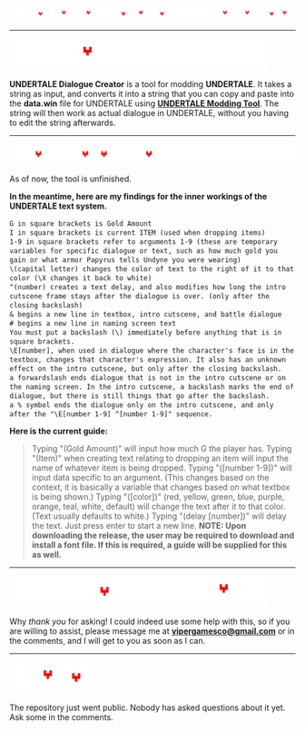 ![UNDERTALE Dialogue Creator!][logo]
***
![What is it?](/Assets/what.png)

**UNDERTALE Dialogue Creator** is a tool for modding **UNDERTALE**. It takes a string as input, and converts it into a string that you can copy and paste into the **data.win** file for UNDERTALE using [**UNDERTALE Modding Tool**](https://github.com/UnderminersTeam/UndertaleModTool). The string will then work as actual dialogue in UNDERTALE, without you having to edit the string afterwards.
***
![How do You Use it?](/Assets/how.png)

As of now, the tool is unfinished. 

**In the meantime, here are my findings for the inner workings of the UNDERTALE text system.**

``` none
G in square brackets is Gold Amount
I in square brackets is current ITEM (used when dropping items)
1-9 in square brackets refer to arguments 1-9 (these are temporary variables for specific dialogue or text, such as how much gold you gain or what armor Papyrus tells Undyne you were wearing)
\(capital letter) changes the color of text to the right of it to that color (\X changes it back to white)
^(number) creates a text delay, and also modifies how long the intro cutscene frame stays after the dialogue is over. (only after the closing backslash)
& begins a new line in textbox, intro cutscene, and battle dialogue
# begins a new line in naming screen text
You must put a backslash (\) immediately before anything that is in square brackets.
\E[number], when used in dialogue where the character's face is in the textbox, changes that character's expression. It also has an unknown effect on the intro cutscene, but only after the closing backslash.
a forwardslash ends dialogue that is not in the intro cutscene or on the naming screen. In the intro cutscene, a backslash marks the end of dialogue, but there is still things that go after the backslash.
a % symbol ends the dialogue only on the intro cutscene, and only after the "\E[number 1-9] ^[number 1-9]" sequence.
```
**Here is the current guide:**
> Typing "(Gold Amount)" will input how much G the player has.
       Typing "(Item)" when creating text relating to dropping an item will input the name of whatever item is being dropped. Typing "([number 1-9])" will input data specific to an argument. (This changes based on the context, it is basically a variable that changes based on what textbox is being shown.) Typing "([color])" (red, yellow, green, blue, purple, orange, teal, white, default) will change the text after it to that color. (Text usually defaults to white.) Typing "(delay [number])" will delay the text. Just press enter to start a new line.
**NOTE: Upon downloading the release, the user may be required to download and install a font file. If this is required, a guide will be supplied for this as well.**
***
![Do you want to help with this project?](/Assets/help.png)

Why *thank you* for asking! I could indeed use some help with this, so if you are willing to assist, please message me at **vipergamesco@gmail.com** or in the comments, and I will get to you as soon as I can.
***
![FAQ](/Assets/faq.png)

The repository just went public. Nobody has asked questions about it yet. Ask some in the comments.

[logo]: /Assets/txt-logo.png